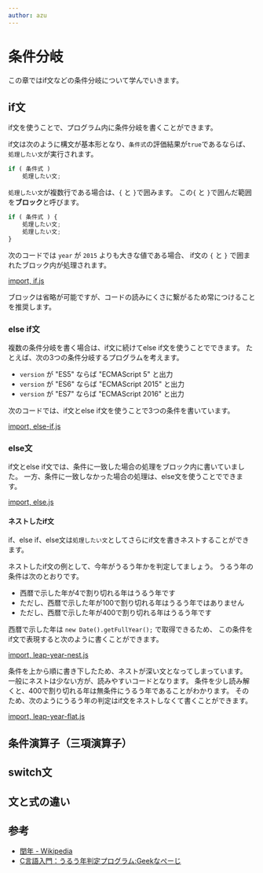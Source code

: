 ```yaml
---
author: azu
---
```


# 条件分岐

この章ではif文などの条件分岐について学んでいきます。

## if文

if文を使うことで、プログラム内に条件分岐を書くことができます。

if文は次のように構文が基本形となり、`条件式`の評価結果が`true`であるならば、
`処理したい文`が実行されます。

```js
if ( 条件式 )
    処理したい文;
```

`処理したい文`が複数行である場合は、`{` と `}`で囲みます。
この`{` と `}`で囲んだ範囲を**ブロック**と呼びます。

```js
if ( 条件式 ) {
    処理したい文;
    処理したい文;
}
```


次のコードでは `year` が `2015` よりも大きな値である場合、
if文の `{` と `}` で囲まれたブロック内が処理されます。

[import, if.js](src/if/if.js)

ブロックは省略が可能ですが、コードの読みにくさに繋がるため常につけることを推奨します。

### else if文

複数の条件分岐を書く場合は、if文に続けてelse if文を使うことでできます。
たとえば、次の3つの条件分岐するプログラムを考えます。

- `version` が "ES5" ならば "ECMAScript 5" と出力
- `version` が "ES6" ならば "ECMAScript 2015" と出力
- `version` が "ES7" ならば "ECMAScript 2016" と出力

次のコードでは、if文とelse if文を使うことで3つの条件を書いています。

[import, else-if.js](src/if/else-if.js)

### else文

if文とelse if文では、条件に一致した場合の処理をブロック内に書いていました。
一方、条件に一致しなかった場合の処理は、else文を使うことでできます。

[import, else.js](src/if/else.js)

#### ネストしたif文

if、else if、else文は`処理したい文`としてさらにif文を書きネストすることができます。

ネストしたif文の例として、今年がうるう年かを判定してましょう。
うるう年の条件は次のとおりです。

<!-- textlint-disable no-start-duplicated-conjunction -->

- 西暦で示した年が4で割り切れる年はうるう年です
- ただし、西暦で示した年が100で割り切れる年はうるう年ではありません
- ただし、西暦で示した年が400で割り切れる年はうるう年です

<!-- textlint-enable no-start-duplicated-conjunction -->

西暦で示した年は `new Date().getFullYear();` で取得できるため、
この条件をif文で表現すると次のように書くことができます。

[import, leap-year-nest.js](src/if/leap-year-nest.js)

条件を上から順に書き下したため、ネストが深い文となってしまっています。
一般にネストは少ない方が、読みやすいコードとなります。
条件を少し読み解くと、400で割り切れる年は無条件にうるう年であることがわかります。
そのため、次のようにうるう年の判定はif文をネストしなくて書くことができます。

[import, leap-year-flat.js](src/if/leap-year-flat.js)

## 条件演算子（三項演算子）


## switch文

## 文と式の違い

## 参考

- [閏年 - Wikipedia](https://ja.wikipedia.org/wiki/%E9%96%8F%E5%B9%B4)
- [C言語入門：うるう年判定プログラム:Geekなぺーじ](http://www.geekpage.jp/programming/c/leap-year.php)
